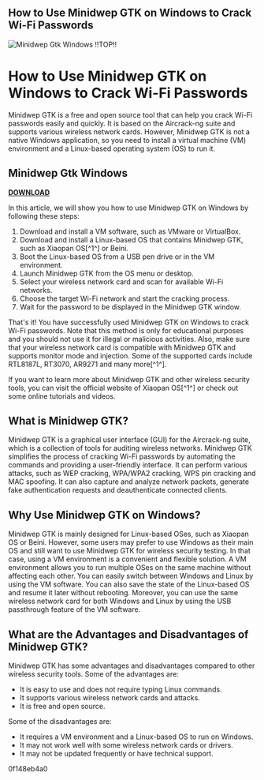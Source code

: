 ## How to Use Minidwep GTK on Windows to Crack Wi-Fi Passwords

 
![Minidwep Gtk Windows !!TOP!!](https://encrypted-tbn0.gstatic.com/images?q=tbn:ANd9GcSEzr7NYAliUV5gQcODTs6TsXujeX7PU5cweb30-s0RmK2rfaEubY-tzPWH)

 
# How to Use Minidwep GTK on Windows to Crack Wi-Fi Passwords
 
Minidwep GTK is a free and open source tool that can help you crack Wi-Fi passwords easily and quickly. It is based on the Aircrack-ng suite and supports various wireless network cards. However, Minidwep GTK is not a native Windows application, so you need to install a virtual machine (VM) environment and a Linux-based operating system (OS) to run it.
 
## Minidwep Gtk Windows


[**DOWNLOAD**](https://www.google.com/url?q=https%3A%2F%2Furloso.com%2F2tLm00&sa=D&sntz=1&usg=AOvVaw17HJlf6wTCiuX0Qu9wVMWk)

 
In this article, we will show you how to use Minidwep GTK on Windows by following these steps:
 
1. Download and install a VM software, such as VMware or VirtualBox.
2. Download and install a Linux-based OS that contains Minidwep GTK, such as Xiaopan OS[^1^] or Beini.
3. Boot the Linux-based OS from a USB pen drive or in the VM environment.
4. Launch Minidwep GTK from the OS menu or desktop.
5. Select your wireless network card and scan for available Wi-Fi networks.
6. Choose the target Wi-Fi network and start the cracking process.
7. Wait for the password to be displayed in the Minidwep GTK window.

That's it! You have successfully used Minidwep GTK on Windows to crack Wi-Fi passwords. Note that this method is only for educational purposes and you should not use it for illegal or malicious activities. Also, make sure that your wireless network card is compatible with Minidwep GTK and supports monitor mode and injection. Some of the supported cards include RTL8187L, RT3070, AR9271 and many more[^1^].
 
If you want to learn more about Minidwep GTK and other wireless security tools, you can visit the official website of Xiaopan OS[^1^] or check out some online tutorials and videos.
  
## What is Minidwep GTK?
 
Minidwep GTK is a graphical user interface (GUI) for the Aircrack-ng suite, which is a collection of tools for auditing wireless networks. Minidwep GTK simplifies the process of cracking Wi-Fi passwords by automating the commands and providing a user-friendly interface. It can perform various attacks, such as WEP cracking, WPA/WPA2 cracking, WPS pin cracking and MAC spoofing. It can also capture and analyze network packets, generate fake authentication requests and deauthenticate connected clients.
 
## Why Use Minidwep GTK on Windows?
 
Minidwep GTK is mainly designed for Linux-based OSes, such as Xiaopan OS or Beini. However, some users may prefer to use Windows as their main OS and still want to use Minidwep GTK for wireless security testing. In that case, using a VM environment is a convenient and flexible solution. A VM environment allows you to run multiple OSes on the same machine without affecting each other. You can easily switch between Windows and Linux by using the VM software. You can also save the state of the Linux-based OS and resume it later without rebooting. Moreover, you can use the same wireless network card for both Windows and Linux by using the USB passthrough feature of the VM software.
 
## What are the Advantages and Disadvantages of Minidwep GTK?
 
Minidwep GTK has some advantages and disadvantages compared to other wireless security tools. Some of the advantages are:

- It is easy to use and does not require typing Linux commands.
- It supports various wireless network cards and attacks.
- It is free and open source.

Some of the disadvantages are:

- It requires a VM environment and a Linux-based OS to run on Windows.
- It may not work well with some wireless network cards or drivers.
- It may not be updated frequently or have technical support.

 0f148eb4a0
